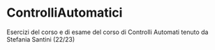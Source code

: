 # ControlliAutomatici
Esercizi del corso e di esame del corso di Controlli Automati tenuto da Stefania Santini (22/23)
